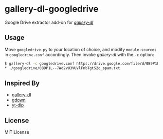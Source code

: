 # gallery-dl-googledrive
Google Drive extractor add-on for
[*gallery-dl*](https://github.com/mikf/gallery-dl)


## Usage
Move `googledrive.py` to your location of choice, and modify `module-sources`
in `googledrive.conf` accordingly. Then invoke *gallery-dl* with the `-c`
option:

```bash
$ gallery-dl -c googledrive.conf https://drive.google.com/file/d/0B9P1L--7Wd2vU3VUVlFnbTgtS2c/view
* ./googledrive/0B9P1L--7Wd2vU3VUVlFnbTgtS2c_spam.txt
```


## Inspired By
* [gallery-dl](https://github.com/mikf/gallery-dl)
* [gdown](https://github.com/wkentaro/gdown)
* [yt-dlp](https://github.com/yt-dlp/yt-dlp)


## License
MIT License